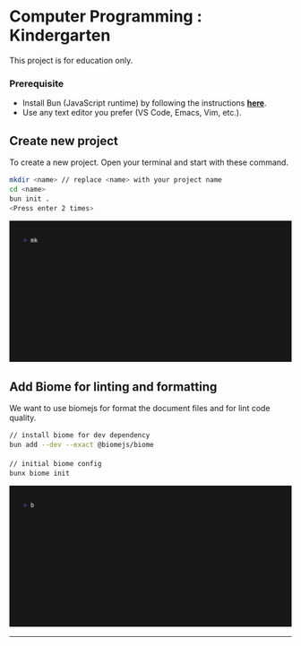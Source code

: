 # Computer Programming : Kindergarten

This project is for education only.

### Prerequisite
- Install Bun (JavaScript runtime) by following the instructions [**here**](https://bun.sh/docs/installation).
- Use any text editor you prefer (VS Code, Emacs, Vim, etc.).

## Create new project

To create a new project. Open your terminal and start with these command.

```bash
mkdir <name> // replace <name> with your project name
cd <name>
bun init .
<Press enter 2 times>
```

![Set up project](/images/project-setup.gif)

## Add Biome for linting and formatting

We want to use biomejs for format the document files and for lint code quality.

```bash
// install biome for dev dependency
bun add --dev --exact @biomejs/biome

// initial biome config
bunx biome init
```

![Set up biome](/images/biome-setup.gif)

<hr>

